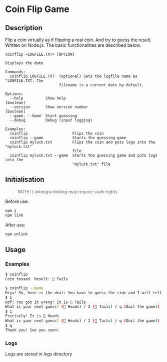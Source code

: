 
# Coin Flip Game

## Description
Flip a coin virtually as if flipping a real coin. And try to guess the result. Written on Node.js. The basic functionalities are described below.


```
coinflip <LOGFILE.TXT> [OPTION]

Displays the date

Commands:
  coinflip LOGFILE.TXT  (optional) Sets the logfile name as "LOGFILE.TXT. The
                        filename is a current date by default.

Options:
  --help          Show help                                            [boolean]
  --version       Show version number                                  [boolean]
  --game, --Game  Start guessing
  --debug         Debug (input logging)

Examples:
  coinflip                    Flips the coin
  coinflip --game             Starts the guessing game
  coinflip myluck.txt         Flips the coin and puts logs into the "myluck.txt"
                              file
  coinflip myluck.txt --game  Starts the guessing game and puts logs into the
                              "myluck.txt" file
```

## Initialisation

> NOTE: Linking/unlinking may require *sudo* rights 

Before use:
```bash
npm i
npm link
```

After use:
```bash
npm unlink
```

## Usage

### Examples

```bash
$ coinflip
Coin tossed. Result: 🔢 Tails
```
```bash
$ coinflip --game
Hiya! So, here is the deal: You have to guess the side and I will tell you guessed right or wrong. What is your guess? (🦅 Heads) / 2 (🔢 Tails) / q (Quit the game))
$ 1
Oof! You got it wrong! It is 🔢 Tails
What is your next guess? (🦅 Heads) / 2 (🔢 Tails) / q (Quit the game))
$ 1
Precisely! It is 🦅 Heads
What is your next guess? (🦅 Heads) / 2 (🔢 Tails) / q (Quit the game))
$ q
Thank you! See you soon!
```

### Logs
Logs are stored in *logs* directory